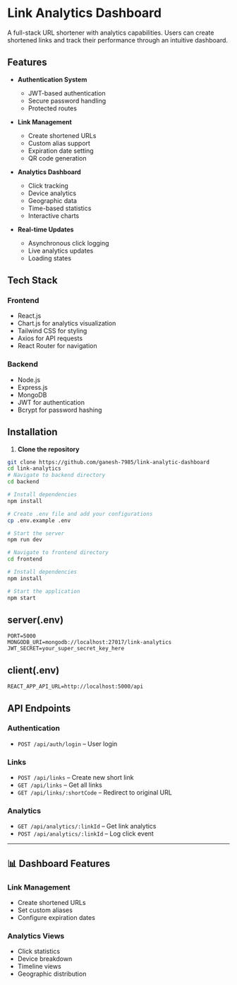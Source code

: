 # Link Analytics Dashboard 

A full-stack URL shortener with analytics capabilities. Users can create shortened links and track their performance through an intuitive dashboard.

##  Features

- **Authentication System**
  - JWT-based authentication
  - Secure password handling
  - Protected routes

- **Link Management**
  - Create shortened URLs
  - Custom alias support
  - Expiration date setting
  - QR code generation

- **Analytics Dashboard**
  - Click tracking
  - Device analytics
  - Geographic data
  - Time-based statistics
  - Interactive charts

- **Real-time Updates**
  - Asynchronous click logging
  - Live analytics updates
  - Loading states

##  Tech Stack

### Frontend
- React.js
- Chart.js for analytics visualization
- Tailwind CSS for styling
- Axios for API requests
- React Router for navigation

### Backend
- Node.js
- Express.js
- MongoDB
- JWT for authentication
- Bcrypt for password hashing


##  Installation

1. **Clone the repository**
```bash
git clone https://github.com/ganesh-7985/link-analytic-dashboard
cd link-analytics
# Navigate to backend directory
cd backend

# Install dependencies
npm install

# Create .env file and add your configurations
cp .env.example .env

# Start the server
npm run dev

# Navigate to frontend directory
cd frontend

# Install dependencies
npm install

# Start the application
npm start

```
## server(.env)
```
PORT=5000
MONGODB_URI=mongodb://localhost:27017/link-analytics
JWT_SECRET=your_super_secret_key_here
```
## client(.env)
```
REACT_APP_API_URL=http://localhost:5000/api
```
## API Endpoints

### Authentication
- `POST /api/auth/login` – User login

### Links
- `POST /api/links` – Create new short link  
- `GET /api/links` – Get all links  
- `GET /api/links/:shortCode` – Redirect to original URL  

###  Analytics
- `GET /api/analytics/:linkId` – Get link analytics  
- `POST /api/analytics/:linkId` – Log click event  

---

## 📊 Dashboard Features

### Link Management
- Create shortened URLs  
- Set custom aliases  
- Configure expiration dates  

###  Analytics Views
- Click statistics  
- Device breakdown  
- Timeline views  
- Geographic distribution  